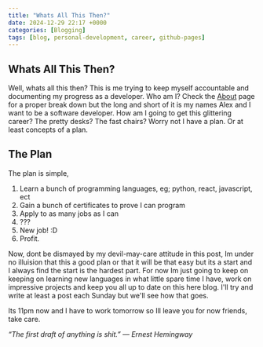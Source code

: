 ```yaml
---
title: "Whats All This Then?"
date: 2024-12-29 22:17 +0000
categories: [Blogging]
tags: [blog, personal-development, career, github-pages]
---
```


## Whats All This Then?

Well, whats all this then? This is me trying to keep myself accountable and documenting my progress as a developer. Who am I? Check the [About](https://alexthemeh.github.io/about/) page for a proper break down but the long and short of it is my names Alex and I want to be a software developer.
How am I going to get this glittering career? The pretty desks? The fast chairs? Worry not I have a plan. Or at least concepts of a plan.

## The Plan

The plan is simple,

1. Learn a bunch of programming languages, eg; python, react, javascript, ect
2. Gain a bunch of certificates to prove I can program
3. Apply to as many jobs as I can
4. ???
5. New job! :D
6. Profit.

Now, dont be dismayed by my devil-may-care attitude in this post, Im under no illuision that this a good plan or that it will be that easy but its a start and I always find the start is the hardest part.
For now Im just going to keep on keeping on learning new languages in what little spare time I have, work on impressive projects and keep you all up to date on this here blog. I'll try and write at least a post each Sunday but we'll see how that goes.

Its 11pm now and I have to work tomorrow so Ill leave you for now friends, take care.

_“The first draft of anything is shit.” ― Ernest Hemingway_
